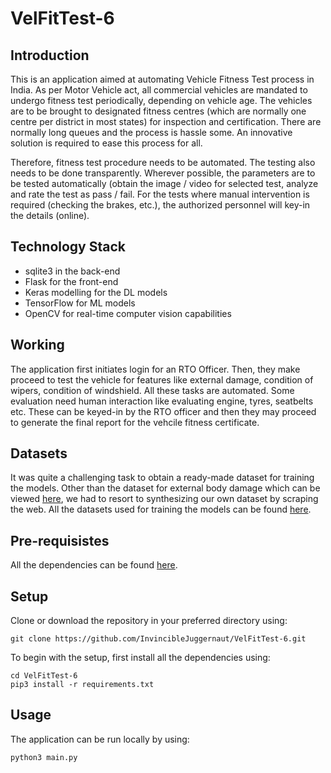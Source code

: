 # VelFitTest-6

<h2>Introduction</h2>

<p> This is an application aimed at automating Vehicle Fitness Test process in India. As per Motor Vehicle act, all commercial vehicles are mandated to undergo fitness test periodically, depending on vehicle age. The vehicles are to be brought to designated fitness centres (which are normally one centre per district in most states) for inspection and certification. There are normally long queues and the process is hassle some. An innovative solution is required to 
ease this process for all.</p>
<p>Therefore, fitness test procedure needs to be automated. The testing also needs to be done transparently. Wherever possible, the parameters are to be tested automatically (obtain the image / video for selected test, analyze and 
rate the test as pass / fail. For the tests where manual intervention is required (checking the brakes, etc.), the authorized personnel will key-in the details (online). </p>

<h2> Technology Stack</h2>
<ul type="disc">
  <li>sqlite3 in the back-end</li>
  <li>Flask for the front-end</li>
  <li>Keras modelling for the DL models</li>
  <li>TensorFlow for ML models</li>
  <li>OpenCV for real-time computer vision capabilities</li>
  </ul>

<h2> Working</h2>
<p> The application first initiates login for an RTO Officer. Then, they make proceed to test the vehicle for features like external damage, condition of wipers, condition of windshield. All these tasks are automated. Some evaluation need human interaction like evaluating engine, tyres, seatbelts etc. These can be keyed-in by the RTO officer and then they may proceed to generate the final report for the vehcile fitness certificate.</p>

<h2> Datasets</h2>

<p>It was quite a challenging task to obtain a ready-made dataset for training the models. Other than the dataset for external body damage which can be viewed <a href="https://github.com/neokt/car-damage-detective">here</a>, we had to resort to synthesizing our own dataset by scraping the web. All the datasets used for training the models can be found <a href="https://drive.google.com/drive/folders/1ttZocSV1DpBV7V5vMpp1ZrSl_BDASVYD?usp=sharing">here</a>.</p>

<h2> Pre-requisistes</h2>

<p> All the dependencies can be found <a href="requirements.txt">here</a>.</p>

<h2>Setup</h2>

<p> Clone or download the repository in your preferred directory using:</p>

```
git clone https://github.com/InvincibleJuggernaut/VelFitTest-6.git
```

<p> To begin with the setup, first install all the dependencies using:</p>

```
cd VelFitTest-6
pip3 install -r requirements.txt
```

<h2>Usage</h2>

<p> The application can be run locally by using:</p>

```
python3 main.py
```
